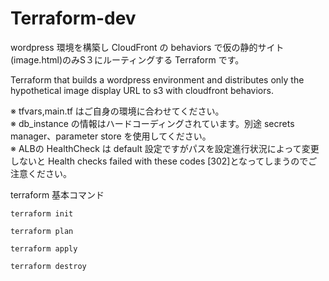 # Terraform-dev
wordpress 環境を構築し CloudFront の behaviors で仮の静的サイト(image.html)のみS３にルーティングする Terraform です。

Terraform that builds a wordpress environment and distributes only the hypothetical image display URL to s3 with cloudfront behaviors.

※ tfvars,main.tf はご自身の環境に合わせてください。  
※ db_instance の情報はハードコーディングされています。別途 secrets manager、parameter store を使用してください。  
※ ALBの HealthCheck は default 設定ですがパスを設定進行状況によって変更しないと Health checks failed with these codes [302]となってしまうのでご注意ください。  

terraform 基本コマンド

```
terraform init
```

```
terraform plan
```

```
terraform apply
```
```
terraform destroy
```
